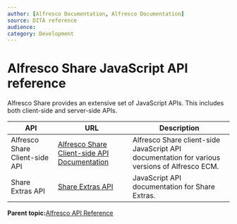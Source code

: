```yaml
---
author: [Alfresco Documentation, Alfresco Documentation]
source: DITA reference
audience: 
category: Development
---
```


# Alfresco Share JavaScript API reference

Alfresco Share provides an extensive set of JavaScript APIs. This includes both client-side and server-side APIs.

|API|URL|Description|
|---|---|-----------|
|Alfresco Share Client-side API|[Alfresco Share Client-side API Documentation](http://sharextras.org/jsdoc/share/)|Alfresco Share client-side JavaScript API documentation for various versions of Alfresco ECM.|
|Share Extras API|[Share Extras API](http://sharextras.org/jsdoc/extras/1.0/)|JavaScript API documentation for Share Extras.|

**Parent topic:**[Alfresco API Reference](../concepts/API-intro-4.md)

